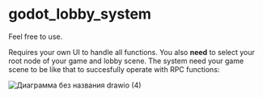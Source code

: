 # godot_lobby_system
Feel free to use.

Requires your own UI to handle all functions. You also **need** to select your root node of your game and lobby scene.
The system need your game scene to be like that to succesfully operate with RPC functions:

![Диаграмма без названия drawio (4)](https://github.com/Kenoshka/godot_lobby_system/assets/104022763/baf43466-1e93-481c-8d27-198a2468b92a)
